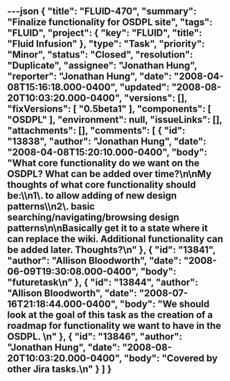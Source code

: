 ---json
{
  "title": "FLUID-470",
  "summary": "Finalize functionality for OSDPL site",
  "tags": "FLUID",
  "project": {
    "key": "FLUID",
    "title": "Fluid Infusion"
  },
  "type": "Task",
  "priority": "Minor",
  "status": "Closed",
  "resolution": "Duplicate",
  "assignee": "Jonathan Hung",
  "reporter": "Jonathan Hung",
  "date": "2008-04-08T15:16:18.000-0400",
  "updated": "2008-08-20T10:03:20.000-0400",
  "versions": [],
  "fixVersions": [
    "0.5beta1"
  ],
  "components": [
    "OSDPL"
  ],
  "environment": null,
  "issueLinks": [],
  "attachments": [],
  "comments": [
    {
      "id": "13838",
      "author": "Jonathan Hung",
      "date": "2008-04-08T15:20:10.000-0400",
      "body": "What core functionality do we want on the OSDPL? What can be added over time?\n\nMy thoughts of what core functionality should be:\\\n1\\. to allow adding of new design patterns\\\n2\\. basic searching/navigating/browsing design patterns\n\nBasically get it to a state where it can replace the wiki. Additional functionality can be added later. Thoughts?\n"
    },
    {
      "id": "13841",
      "author": "Allison Bloodworth",
      "date": "2008-06-09T19:30:08.000-0400",
      "body": "futuretask\n"
    },
    {
      "id": "13844",
      "author": "Allison Bloodworth",
      "date": "2008-07-16T21:18:44.000-0400",
      "body": "We should look at the goal of this task as the creation of a roadmap for functionality we want to have in the OSDPL.&#x20;\n"
    },
    {
      "id": "13846",
      "author": "Jonathan Hung",
      "date": "2008-08-20T10:03:20.000-0400",
      "body": "Covered by other Jira tasks.\n"
    }
  ]
}
---

        